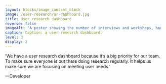 ```yaml
---
layout: blocks/image_content_block
image: /user-research/ur-dashboard.jpg
title: User research dashboard
reverse: false
imageAlt: "A poster showing the number of interviews and workshops, hours of interviews, team members participating, and locations/workshops that have happened in Discovery and also in Alpha stages. The numbers are recorded using post it notes."
caption: Caption: a user research dashboard.
level: 3
display: 2
---
```


‘We have a user research dashboard because it’s a big priority for our team. To make sure everyone is out there doing research regularly. It helps us make sure we are focusing on meeting user needs.’

—Developer
